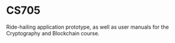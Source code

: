 # CS705
Ride-hailing application prototype, as well as user manuals for the Cryptography and Blockchain course.
